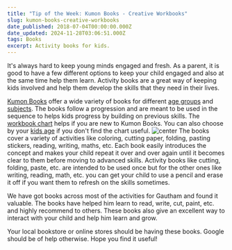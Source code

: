 ```yaml
---
title: "Tip of the Week: Kumon Books - Creative Workbooks"
slug: kumon-books-creative-workbooks
date_published: 2018-07-04T00:00:00.000Z
date_updated: 2024-11-28T03:06:51.000Z
tags: Books
excerpt: Activity books for kids.
---
```


It's always hard to keep young minds engaged and fresh. As a parent, it is good to have a few different options to keep your child engaged and also at the same time help them learn. Activity books are a great way of keeping kids involved and help them develop the skills that they need in their lives.

[Kumon Books](http://kumonbooks.com/) offer a wide variety of books for different [age groups](http://kumonbooks.com/books/by-grade/) and [subjects](http://kumonbooks.com/books/by-subject/basic/). The books follow a progression and are meant to be used in the sequence to helps kids progress by building on previous skills. The [workbook chart](http://kumonbooks.com/wp-content/uploads/2015/01/2015-Workbook-Chart.pdf) helps if you are new to Kumon Books. You can also choose by your [kids age](http://kumonbooks.com/books/by-grade/) if you don't find the chart useful.
![center](__GHOST_URL__/content/images/kumon_books.png)
The books cover a variety of activities like coloring, cutting paper, folding, pasting stickers, reading, writing, maths, etc. Each book easily introduces the concept and makes your child repeat it over and over again until it becomes clear to them before moving to advanced skills. Activity books like cutting, folding, paste, etc. are intended to be used once but for the other ones like writing, reading, math, etc. you can get your child to use a pencil and erase it off if you want them to refresh on the skills sometimes.

We have got books across most of the activities for Gautham and found it valuable. The books have helped him learn to read, write, cut, paint, etc. and highly recommend to others. These books also give an excellent way to interact with your child and help him learn and grow.

Your local bookstore or online stores should be having these books. Google should be of help otherwise. Hope you find it useful!

